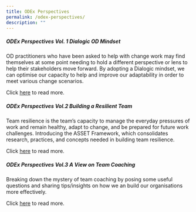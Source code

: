```yaml
---
title: ODEx Perspectives
permalink: /odex-perspectives/
description: ""
---
```

##### ODEx Perspectives Vol. 1 Dialogic OD Mindset

OD practitioners who have been asked to help with change work may find themselves at some point needing to hold a different perspective or lens to help their stakeholders move forward. By adopting a Dialogic mindset, we can optimise our capacity to help and improve our adaptability in order to meet various change scenarios. 

Click <a href="(https://go.gov.sg/odexperspectives-1)" target="_blank"> here</a> to read more.

##### ODEx Perspectives Vol.2 Building a Resilient Team

Team resilience is the team’s capacity to manage the everyday pressures of work and remain healthy, adapt to change, and be prepared for future work challenges. Introducing the ASSET Framework, which consolidates research, practices, and concepts needed in building team resilience.  

Click <a href="(https://go.gov.sg/odexperspectives-2)" target="_blank"> here</a> to read more.

##### ODEx Perspectives Vol.3 A View on Team Coaching

Breaking down the mystery of team coaching by posing some useful questions and sharing tips/insights on how we an build our organisations more effectively. 

Click <a href="(https://go.gov.sg/odexperspectives-3)" target="_blank"> here</a> to read more.